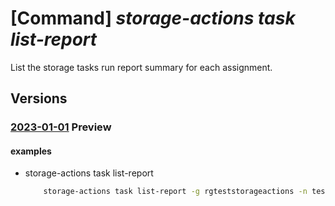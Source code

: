 # [Command] _storage-actions task list-report_

List the storage tasks run report summary for each assignment.

## Versions

### [2023-01-01](/Resources/mgmt-plane/L3N1YnNjcmlwdGlvbnMve30vcmVzb3VyY2Vncm91cHMve30vcHJvdmlkZXJzL21pY3Jvc29mdC5zdG9yYWdlYWN0aW9ucy9zdG9yYWdldGFza3Mve30vcmVwb3J0cw==/2023-01-01.xml) **Preview**

<!-- mgmt-plane /subscriptions/{}/resourcegroups/{}/providers/microsoft.storageactions/storagetasks/{}/reports 2023-01-01 -->

#### examples

- storage-actions task list-report
    ```bash
        storage-actions task list-report -g rgteststorageactions -n testtask1
    ```
